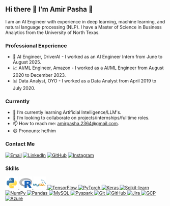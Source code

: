 ## Hi there 👋 I’m Amir Pasha 👋

I am an AI Engineer with experience in deep learning, machine learning, and natural language processing (NLP). I have a Master of Science in Business Analytics from the University of North Texas.

### Professional Experience
- 🔭 AI Engineer, DriverAI - I worked as an AI Engineer Intern from June to August 2025.
- 📈 AI/ML Engineer, Amazon - I worked as a AI/ML Engineer from August 2020 to December 2023.
- 📊 Data Analyst, OYO - I worked as a Data Analyst from April 2019 to July 2020.

### Currently
- 🌱 I’m currently learning Artificial Intelligence/LLM's.
- 👯 I’m looking to collaborate on projects/internships/fulltime roles.
- 📫 How to reach me: amirpasha.2364@gmail.com.
- 😄 Pronouns: he/him

### Contact Me
[![Email](https://img.icons8.com/color/48/000000/gmail-new.png)](mailto:amirpasha.2364@gmail.com)
[![LinkedIn](https://img.icons8.com/fluency/48/000000/linkedin.png)](https://www.linkedin.com/in/amir-pasha-727386252)
[![GitHub](https://img.icons8.com/fluency/48/000000/github.png)](https://github.com/amirpasha25)
[![Instagram](https://img.icons8.com/fluency/48/000000/instagram-new.png)](https://www.instagram.com/amirpashaq/)

### Skills
<p align="left">
  <a href="https://www.python.org/" target="_blank" rel="noreferrer">
    <img src="https://raw.githubusercontent.com/devicons/devicon/master/icons/python/python-original.svg" alt="Python" width="40" height="40"/>
  </a>
  <a href="https://www.r-project.org/" target="_blank" rel="noreferrer">
    <img src="https://raw.githubusercontent.com/devicons/devicon/master/icons/r/r-original.svg" alt="R" width="40" height="40"/>
  </a>
  <a href="https://www.mysql.com/" target="_blank" rel="noreferrer">
    <img src="https://raw.githubusercontent.com/devicons/devicon/master/icons/mysql/mysql-original-wordmark.svg" alt="SQL" width="40" height="40"/>
  <a href="https://www.tensorflow.org/" target="_blank" rel="noreferrer">
    <img src="https://cdn.jsdelivr.net/gh/devicons/devicon/icons/tensorflow/tensorflow-original.svg" alt="TensorFlow" width="40" height="40"/>
  </a>
  <a href="https://pytorch.org/" target="_blank" rel="noreferrer">
    <img src="https://cdn.jsdelivr.net/gh/devicons/devicon/icons/pytorch/pytorch-original.svg" alt="PyTorch" width="40" height="40"/>
  </a>
  <a href="https://keras.io/" target="_blank" rel="noreferrer">
    <img src="https://cdn.jsdelivr.net/gh/devicons/devicon/icons/keras/keras-original.svg" alt="Keras" width="40" height="40"/>
  </a>
  <a href="https://scikit-learn.org/stable/" target="_blank" rel="noreferrer">
    <img src="https://cdn.jsdelivr.net/gh/devicons/devicon/icons/scikitlearn/scikitlearn-original.svg" alt="Scikit-learn" width="40" height="40"/>
  </a>
  
  <a href="https://numpy.org/" target="_blank" rel="noreferrer">
    <img src="https://cdn.jsdelivr.net/gh/devicons/devicon/icons/numpy/numpy-original.svg" alt="NumPy" width="40" height="40"/>
  </a>
  <a href="https://pandas.pydata.org/" target="_blank" rel="noreferrer">
    <img src="https://cdn.jsdelivr.net/gh/devicons/devicon/icons/pandas/pandas-original.svg" alt="Pandas" width="40" height="40"/>
  </a>
  <a href="https://www.mysql.com/" target="_blank" rel="noreferrer">
    <img src="https://cdn.jsdelivr.net/gh/devicons/devicon/icons/mysql/mysql-original-wordmark.svg" alt="MySQL" width="40" height="40"/>
  </a>
  <a href="https://pyspark.apache.org/" target="_blank" rel="noreferrer">
    <img src="https://cdn.jsdelivr.net/gh/devicons/devicon/icons/apachespark/apachespark-original.svg" alt="Pyspark" width="40" height="40"/>
  </a>
  <a href="https://git-scm.com/" target="_blank" rel="noreferrer">
    <img src="https://cdn.jsdelivr.net/gh/devicons/devicon/icons/git/git-original.svg" alt="Git" width="40" height="40"/>
  </a>
  <a href="https://github.com/" target="_blank" rel="noreferrer">
    <img src="https://cdn.jsdelivr.net/gh/devicons/devicon/icons/github/github-original.svg" alt="GitHub" width="40" height="40"/>
  </a>
  <a href="https://www.atlassian.com/software/jira" target="_blank" rel="noreferrer">
    <img src="https://cdn.jsdelivr.net/gh/devicons/devicon/icons/jira/jira-original.svg" alt="Jira" width="40" height="40"/>
  </a>

  <a href="https://cloud.google.com/" target="_blank" rel="noreferrer">
    <img src="https://cdn.jsdelivr.net/gh/devicons/devicon/icons/googlecloud/googlecloud-original.svg" alt="GCP" width="40" height="40"/>
  </a>
  <a href="https://azure.microsoft.com/" target="_blank" rel="noreferrer">
    <img src="https://cdn.jsdelivr.net/gh/devicons/devicon/icons/azure/azure-original.svg" alt="Azure" width="40" height="40"/>
  </a>
</p>






